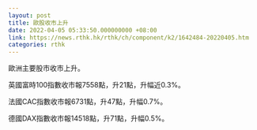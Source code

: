 ```yaml
---
layout: post
title: 歐股收市上升
date: 2022-04-05 05:33:50.000000000 +08:00
link: https://news.rthk.hk/rthk/ch/component/k2/1642484-20220405.htm
categories: rthk
---
```


歐洲主要股市收市上升。

英國富時100指數收市報7558點，升21點，升幅近0.3%。

法國CAC指數收市報6731點，升47點，升幅0.7%。

德國DAX指數收市報14518點，升71點，升幅0.5%。
